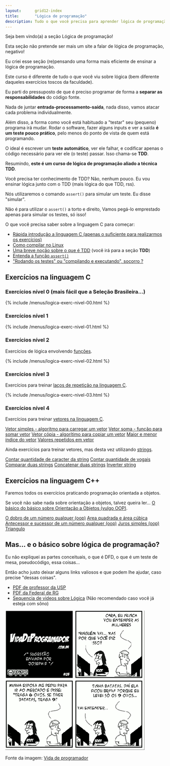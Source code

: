 ```yaml
---
layout:      grid12-index
title:       "Lógica de programação"
description: Tudo o que você precisa para aprender lógica de programação
---
```


Seja bem vindo(a) a seção Lógica de programação!

Esta seção não pretende ser mais um site a falar de lógica de programação, negativo!

Eu criei esse seção (re)pensando uma forma mais eficiente de ensinar a lógica de programação.

Este curso é diferente de tudo o que você viu sobre lógica (bem diferente daqueles exercícios toscos da faculdade).

Eu parti do pressuposto de que é preciso programar de forma a __separar as responsabilidades__ do código fonte.

Nada de juntar __entrada-processamento-saída__, nada disso, vamos atacar cada problema individualmente.

Além disso, a forma como você está habituado a "testar" seu (pequeno) programa irá mudar. Rodar o software,
fazer alguns inputs e ver a saída __é um teste pouco prático__, pelo menos do ponto de vista de quem está
programando.

O ideal é escrever um __teste automático__, ver ele falhar, e codificar apenas o código necessário para ver ele
(o teste) passar. Isso chama-se __TDD__.

Resumindo, __este é um curso de lógica de programação aliado a técnica TDD__.

Você precisa ter conhecimento de TDD? Não, nenhum pouco. Eu vou ensinar lógica junto com o TDD (mais lógica do que TDD, rss).

Nós utilizaremos o comando `assert()` para simular um teste. Eu disse "simular".

Não é para utilizar o `assert()` a torto e direito, Vamos pegá-lo emprestado apenas para simular os testes, só isso!

O que você precisa saber sobre a linguagem C para começar:

- [Rápida introdução a linguagem C (apenas o suficiente para realizarmos os exercícios)](/logica-de-programacao/introducao-linguagem-c/)
- [Como compilar no Linux](/logica-de-programacao/como-compilar-no-linux/)
- [Uma breve noção sobre o que é TDD](/tdd/o-que-e-tdd/) (você irá para a seção __TDD__)
- [Entenda a função `assert()`](/logica-de-programacao/entendendo-o-assert-c/)
- ["Rodando os testes" ou "compilando e executando", socorro ?](/logica-de-programacao/rodando-os-testes/)



Exercícios na linguagem C
---

### Exercícios nível 0 (mais fácil que a Seleção Brasileira...)

{% include /menus/logica-exerc-nivel-00.html %}


### Exercícios nível 1

{% include /menus/logica-exerc-nivel-01.html %}



### Exercícios nível 2

Exercícios de lógica envolvendo [funções]().

{% include /menus/logica-exerc-nivel-02.html %}



### Exercícios nível 3

Exercícios para treinar [laços de repetição na linguagem C]().

{% include /menus/logica-exerc-nivel-03.html %}

### Exercícios nível 4

Exercícios para treinar [vetores na linguagem C]().

<div class="list-group">
    <a href="/logica-de-programacao/c-vetor-simples/" class="list-group-item">Vetor simples - algoritmo para carregar um vetor</a>
    <a href="/logica-de-programacao/c-vetor-soma/" class="list-group-item">Vetor soma - função para somar vetor</a>
    <a href="/logica-de-programacao/c-vetor-copia/" class="list-group-item">Vetor cópia - algorítimo para copiar um vetor</a>
    <a href="/logica-de-programacao/c-vetor-maior-menor-indice/" class="list-group-item">Maior e menor índice do vetor</a>
    <a href="/logica-de-programacao/c-vetor-valores-repetidos/" class="list-group-item">Valores repetidos em vetor</a>
</div> 

Ainda exercícios para treinar vetores, mas desta vez utilizando [strings]().

<div class="list-group">
    <a href="/logica-de-programacao/c-strings-contar/" class="list-group-item">Contar quantidade de caracter da string</a>
    <a href="/logica-de-programacao/c-strings-contar-vogais/" class="list-group-item">Contar quantidade de vogais</a>
    <a href="/logica-de-programacao/c-strings-comparar/" class="list-group-item">Comparar duas strings</a>
    <a href="/logica-de-programacao/c-strings-concatenar/" class="list-group-item">Concatenar duas strings</a>
    <a href="/logica-de-programacao/c-strings-reverse/" class="list-group-item">Inverter string </a>
</div> 




Exercícios na linguagem C++
---

Faremos todos os exercícios praticando programação orientada a objetos.

Se você não sabe nada sobre orientação a objetos, talvez queira ler...
[O básico do básico sobre Orientação a Objetos (vulgo OOP)]().

<div class="list-group">
    <a href="/logica-de-programacao/cpp-calc-dobro/" class="list-group-item">O dobro de um número qualquer (oop)</a>
    <a href="/logica-de-programacao/cpp-area-quadra-cubo/" class="list-group-item">Area quadrada e área cúbica</a>
    <a href="/logica-de-programacao/cpp-antecessor-sucessor/" class="list-group-item">Antecessor e sucessor de um número qualquer (oop)</a>
    <a href="/logica-de-programacao/cpp-juros-simples/" class="list-group-item">Juros simples (oop)</a>
    <a href="/logica-de-programacao/cpp-triangulo/" class="list-group-item">Triangulo</a>
</div> 



Mas... e o básico sobre lógica de programação?
---

Eu não expliquei as partes conceituais, o que é DFD, o que é um teste de mesa, pseudocódigo, essa coisas...

Então acho justo deixar alguns links valiosos e que podem lhe ajudar, caso precise "dessas coisas".

- [PDF de professor da USP ](http://www.ime.usp.br/~slago/pl-1.pdf "link-externo")
- [PDF da Federal de RG](http://www.dca.ufrn.br/~affonso/DCA800/pdf/algoritmos_parte1.pdf "link-externo")
- [Sequencia de videos sobre Lógica](http://www.cursou.com.br/informatica/curso-logica-de-programacao/ "link-externo")
 (Não recomendado caso você já esteja com sôno)


![Figura satirizando a logica de programação](vida-prog-25.png "Tirinha satirizando a logica de programação")

Fonte da imagem: [Vida de programador](http://vidadeprogramador.com.br/2011/03/22/logica-de-programacao/ "link-externo")